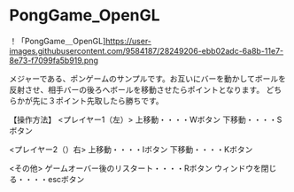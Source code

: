 # PongGame_OpenGL

！「PongGame＿OpenGL]https://user-images.githubusercontent.com/9584187/28249206-ebb02adc-6a8b-11e7-8e73-f7099fa5b919.png

メジャーである、ポンゲームのサンプルです。お互いにバーを動かしてボールを反射させ、相手バーの後ろへボールを移動させたらポイントとなります。
どちらかが先に３ポイント先取したら勝ちです。

【操作方法】
<プレイヤー1（左）>
上移動・・・・Wボタン
下移動・・・・Sボタン

<プレイヤー2（）右>
上移動・・・・Iボタン
下移動・・・・Kボタン

<その他>
ゲームオーバー後のリスタート・・・・Rボタン
ウィンドウを閉じる・・・・escボタン
